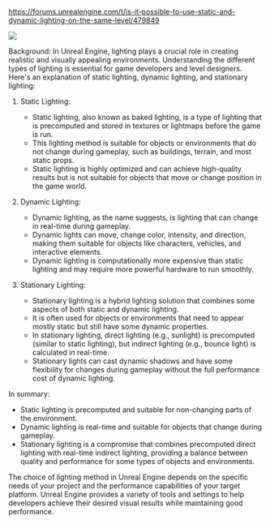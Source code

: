 
https://forums.unrealengine.com/t/is-it-possible-to-use-static-and-dynamic-lighting-on-the-same-level/479849

![](https://i.imgur.com/rSaPgg0.png)

Background:
In Unreal Engine, lighting plays a crucial role in creating realistic and visually appealing environments. Understanding the different types of lighting is essential for game developers and level designers. Here's an explanation of static lighting, dynamic lighting, and stationary lighting:

1. Static Lighting:
    
    - Static lighting, also known as baked lighting, is a type of lighting that is precomputed and stored in textures or lightmaps before the game is run.
    - This lighting method is suitable for objects or environments that do not change during gameplay, such as buildings, terrain, and most static props.
    - Static lighting is highly optimized and can achieve high-quality results but is not suitable for objects that move or change position in the game world.
2. Dynamic Lighting:
    
    - Dynamic lighting, as the name suggests, is lighting that can change in real-time during gameplay.
    - Dynamic lights can move, change color, intensity, and direction, making them suitable for objects like characters, vehicles, and interactive elements.
    - Dynamic lighting is computationally more expensive than static lighting and may require more powerful hardware to run smoothly.
3. Stationary Lighting:
    
    - Stationary lighting is a hybrid lighting solution that combines some aspects of both static and dynamic lighting.
    - It is often used for objects or environments that need to appear mostly static but still have some dynamic properties.
    - In stationary lighting, direct lighting (e.g., sunlight) is precomputed (similar to static lighting), but indirect lighting (e.g., bounce light) is calculated in real-time.
    - Stationary lights can cast dynamic shadows and have some flexibility for changes during gameplay without the full performance cost of dynamic lighting.

In summary:

- Static lighting is precomputed and suitable for non-changing parts of the environment.
- Dynamic lighting is real-time and suitable for objects that change during gameplay.
- Stationary lighting is a compromise that combines precomputed direct lighting with real-time indirect lighting, providing a balance between quality and performance for some types of objects and environments.

The choice of lighting method in Unreal Engine depends on the specific needs of your project and the performance capabilities of your target platform. Unreal Engine provides a variety of tools and settings to help developers achieve their desired visual results while maintaining good performance.
